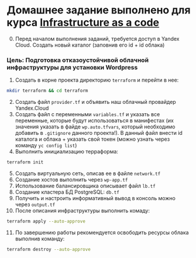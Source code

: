 # Домашнее задание выполнено для курса [Infrastructure as a code](https://otus.ru/lessons/infrastructure-as-a-code/)

00. Перед началом выполнения заданий, требуется доступ в Yandex Cloud. Создать новый каталог (заповнив его id + id облака)

### Цель: Подготовка отказоустойчивой облачной инфраструктуры для установки Wordpress

01. Создать в корне проекта директорию `terraform` и перейти в нее:
```bash
mkdir terraform && cd terraform
```

02. Создать файл `provider.tf` и объявить наш облачный провайдер Yandex.Cloud
03. Создать файл с переменными `variables.tf` и указать все переменные, которые будут использоваться в манифестах (их значения указать в файде `wp.auto.tfvars`, который необходимо добавить в `.gitignore` данного проекта!). В данный файл внести id каталога и облака + указать свой токен (можно узнать через команду `yc config list`)
04. Выполнить инициализацию терраформа:
```bash
terraform init
```
05. Создать виртуальную сеть, описав ее в файле `network.tf`
06. Создание хостов выполнить через `wp-app.tf`
07. Использование балансировщика описывает файл `lb.tf`
08. Создание кластера БД PostgreSQL: `db.tf` 
09. Получить и настроить информативный вывод в консоль можно через `output.tf`
10. После описания инфраструктуры выполнить комаду:
```bash
terraform apply --auto-approve
```
11. По завершению работы рекомендуется освободить ресурсы облака выполнив команду:
```bash
terraform destroy --auto-approve
```

